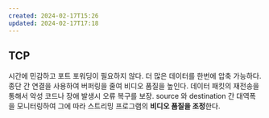 ```yaml
---
created: 2024-02-17T15:26
updated: 2024-02-17T17:18
---
```

## TCP
시간에 민감하고 포트 포워딩이 필요하지 않다.
더 많은 데이터를 한번에 압축 가능하다.
종단 간 연결을 사용하여 버퍼링을 줄여 비디오 품질을 높인다.
데이터 패킷의 재전송을 통해서 악성 코드나 장애 발생시 오류 복구를 보장.
source 와 destination 간 대역폭을 모니터링하여 그에 따라 스트리밍 프로그램의 **비디오 품질을 조정**한다.